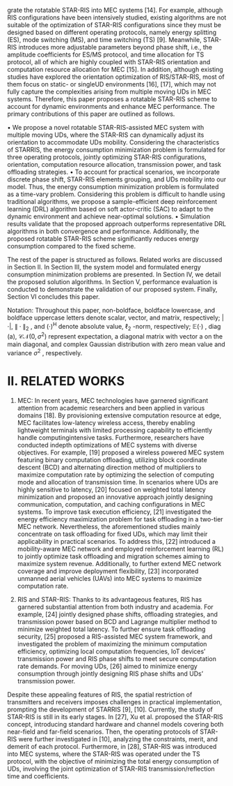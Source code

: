 grate the rotatable STAR-RIS into MEC systems [14]. For example, although RIS configurations have been intensively studied, existing algorithms are not suitable of the optimization of STAR-RIS configurations since they must be designed based on different operating protocols, namely energy splitting (ES), mode switching (MS), and time switching (TS) [9]. Meanwhile, STAR-RIS introduces more adjustable parameters beyond phase shift, i.e., the amplitude coefficients for ES/MS protocol, and time allocation for TS protocol, all of which are highly coupled with STAR-RIS orientation and computation resource allocation for MEC [15]. In addition, although existing studies have explored the orientation optimization of RIS/STAR-RIS, most of them focus on static- or singleUD environments [16], [17], which may not fully capture the complexities arising from multiple moving UDs in MEC systems. Therefore, this paper proposes a rotatable STAR-RIS scheme to account for dynamic environments and enhance MEC performance. The primary contributions of this paper are outlined as follows.

• We propose a novel rotatable STAR-RIS-assisted MEC system with multiple moving UDs, where the STAR-RIS can dynamically adjust its orientation to accommodate UDs mobility. Considering the characteristics of STARRIS, the energy consumption minimization problem is formulated for three operating protocols, jointly optimizing STAR-RIS configurations, orientation, computation resource allocation, transmission power, and task offloading strategies. • To account for practical scenarios, we incorporate discrete phase shift, STAR-RIS elements grouping, and UDs mobility into our model. Thus, the energy consumption minimization problem is formulated as a time-vary problem. Considering this problem is difficult to handle using traditional algorithms, we propose a sample-efficient deep reinforcement learning (DRL) algorithm based on soft actor-critic (SAC) to adapt to the dynamic environment and achieve near-optimal solutions. • Simulation results validate that the proposed approach outperforms representative DRL algorithms in both convergence and performance. Additionally, the proposed rotatable STAR-RIS scheme significantly reduces energy consumption compared to the fixed scheme.

The rest of the paper is structured as follows. Related works are discussed in Section II. In Section III, the system model and formulated energy consumption minimization problems are presented. In Section IV, we detail the proposed solution algorithms. In Section V, performance evaluation is conducted to demonstrate the validation of our proposed system. Finally, Section VI concludes this paper.

Notation: Throughout this paper, non-boldface, boldface lowercase, and boldface uppercase letters denote scalar, vector, and matrix, respectively; $| \cdot | , \ \| \cdot \| _ { 2 }$ , and $( \cdot ) ^ { \mathrm { H } }$ denote absolute value, $\ell _ { 2 }$ -norm, respectively; $\mathbb { E } \left( \cdot \right)$ , diag (a), $\mathcal { C N } ( 0 , \sigma ^ { 2 } )$ represent expectation, a diagonal matrix with vector a on the main diagonal, and complex Gaussian distribution with zero mean value and variance $\sigma ^ { 2 }$ , respectively.

# II. RELATED WORKS

1) MEC: In recent years, MEC technologies have garnered significant attention from academic researchers and been applied in various domains [18]. By provisioning extensive computation resource at edge, MEC facilitates low-latency wireless access, thereby enabling lightweight terminals with limited processing capability to efficiently handle computingintensive tasks. Furthermore, researchers have conducted indepth optimizations of MEC systems with diverse objectives. For example, [19] proposed a wireless powered MEC system featuring binary computation offloading, utilizing block coordinate descent (BCD) and alternating direction method of multipliers to maximize computation rate by optimizing the selection of computing mode and allocation of transmission time. In scenarios where UDs are highly sensitive to latency, [20] focused on weighted total latency minimization and proposed an innovative approach jointly designing communication, computation, and caching configurations in MEC systems. To improve task execution efficiency, [21] investigated the energy efficiency maximization problem for task offloading in a two-tier MEC network. Nevertheless, the aforementioned studies mainly concentrate on task offloading for fixed UDs, which may limit their applicability in practical scenarios. To address this, [22] introduced a mobility-aware MEC network and employed reinforcement learning (RL) to jointly optimize task offloading and migration schemes aiming to maximize system revenue. Additionally, to further extend MEC network coverage and improve deployment flexibility, [23] incorporated unmanned aerial vehicles (UAVs) into MEC systems to maximize computation rate.

2) RIS and STAR-RIS: Thanks to its advantageous features, RIS has garnered substantial attention from both industry and academia. For example, [24] jointly designed phase shifts, offloading strategies, and transmission power based on BCD and Lagrange multiplier method to minimize weighted total latency. To further ensure task offloading security, [25] proposed a RIS-assisted MEC system framework, and investigated the problem of maximizing the minimum computation efficiency, optimizing local computation frequencies, IoT devices’ transmission power and RIS phase shifts to meet secure computation rate demands. For moving UDs, [26] aimed to minimize energy consumption through jointly designing RIS phase shifts and UDs’ transmission power.

Despite these appealing features of RIS, the spatial restriction of transmitters and receivers imposes challenges in practical implementation, prompting the development of STARRIS [9], [10]. Currently, the study of STAR-RIS is still in its early stages. In [27], Xu et al. proposed the STAR-RIS concept, introducing standard hardware and channel models covering both near-field and far-field scenarios. Then, the operating protocols of STAR-RIS were further investigated in [10], analyzing the constraints, merit, and demerit of each protocol. Furthermore, in [28], STAR-RIS was introduced into MEC systems, where the STAR-RIS was operated under the TS protocol, with the objective of minimizing the total energy consumption of UDs, involving the joint optimization of STAR-RIS transmission/reflection time and coefficients.